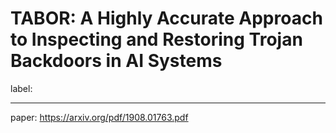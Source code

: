 ﻿# TABOR: A Highly Accurate Approach to Inspecting and Restoring Trojan Backdoors in AI Systems

label: 

---

paper: https://arxiv.org/pdf/1908.01763.pdf





